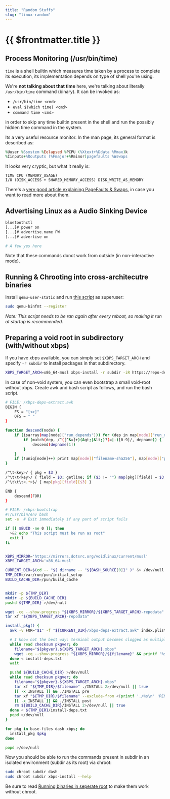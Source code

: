 ```yaml
---
title: "Random Stuffs"
slug: "linux-random"
---
```


<h1>{{ $frontmatter.title }}</h1>

## Process Monitoring (/usr/bin/time)

`time` is a shell builtin which measures time taken by a process to complete its execution, its implementation depends on type of shell you're using.

We're **not talking about that time** here, we're talking about literally `/usr/bin/time` command (binary). It can be invoked as:
* `/usr/bin/time <cmd>`
* `eval $(which time) <cmd>`
* `command time <cmd>`

in order to skip any time builtin present in the shell and run the possibly hidden time command in the system.

Its a very useful resource monitor. In the man page, its general format is described as:
```ruby
%Uuser %Ssystem %Eelapsed %PCPU (%Xtext+%Ddata %Mmax)k
%Iinputs+%Ooutputs (%Fmajor+%Rminor)pagefaults %Wswaps
```

It looks very cryptic, but what it really is:
```
TIME CPU (MEMORY_USAGE)
I/O (DISK_ACCESS + SHARED_MEMORY_ACCESS) DISK_WRITE_AS_MEMORY
```

There's a [very good article explaining PageFaults & Swaps](https://scoutapm.com/blog/understanding-page-faults-and-memory-swap-in-outs-when-should-you-worry), in case you want to read more about them.


## Advertising Linux as a Audio Sinking Device

```bash
bluetoothctl
[...]# power on
[...]# advertise.name FW
[...]# advertise on

# A few yes here
```

Note that these commands donot work from outside (in non-interactive mode).


## Running & Chrooting into cross-architecutre binaries

Install `qemu-user-static` and run [this script](https://github.com/Animeshz/scripts/tree/main/main/qemu-binfmt) as superuser:

```bash
sudo qemu-binfmt --register
```

*Note: This script needs to be ran again after every reboot, so making it run at startup is recommended.*

## Preparing a void root in subdirectory (with/without xbps)

If you have xbps available, you can simply set `$XBPS_TARGET_ARCH` and specify `-r subdir` to install packages in that subdirectory.

```bash
XBPS_TARGET_ARCH=x86_64-musl xbps-install -r subdir -iR https://repo-default.voidlinux.org/current/musl -S base-files dash xbps
```

In case of non-void system, you can even bootstrap a small void-root without xbps. Create awk and bash script as follows, and run the bash script.

```bash
# FILE: /xbps-deps-extract.awk
BEGIN {
    FS = "[<>]"
    OFS = " "
}

function descend(node) {
    if (isarray(map[node]["run_depends"])) for (dep in map[node]["run_depends"]) {
        if (match(dep, /^([^&=]+)(&gt;|&lt;)?(=|-)[0-9]/, depname)) {
            descend(depname[1])
        }
    }
    if (!uniq[node]++) print map[node]["filename-sha256"], map[node]["pkgver"]
}

/^\t<key>/ { pkg = $3 }
/^\t\t<key>/ { field = $3; getline; if ($3 != "") map[pkg][field] = $3; }
/^\t\t\t<.*>$/ { map[pkg][field][$3] }

END {
    descend(FOR)
}

# FILE: /xbps-bootstrap
#!/usr/bin/env bash
set -e  # Exit immediately if any part of script fails

if [[ $EUID -ne 0 ]]; then
  >&2 echo "This script must be run as root"
  exit 1
fi


XBPS_MIRROR='https://mirrors.dotsrc.org/voidlinux/current/musl'
XBPS_TARGET_ARCH='x86_64-musl'

CURRENT_DIR=$(cd -- "$( dirname -- "${BASH_SOURCE[0]}" )" &> /dev/null && pwd)
TMP_DIR=/var/run/pun/initial_setup
BUILD_CACHE_DIR=/pun/build_cache


mkdir -p ${TMP_DIR}
mkdir -p ${BUILD_CACHE_DIR}
pushd ${TMP_DIR} >/dev/null

wget -cq --show-progress "${XBPS_MIRROR}/${XBPS_TARGET_ARCH}-repodata"
tar xf "${XBPS_TARGET_ARCH}-repodata"

install_pkg() {
  awk -v FOR="$1" -f "${CURRENT_DIR}/xbps-deps-extract.awk" index.plist > install-deps.txt

  # I know not the best way: terminal output becomes clogged as multiple writes to stdout
  while read checksum pkgver; do
    filename="${pkgver}.${XBPS_TARGET_ARCH}.xbps"
    wget -cq --show-progress "${XBPS_MIRROR}/${filename}" && printf '%s %s\n' "$checksum" "$filename" | sha256sum --check >/dev/null &
  done < install-deps.txt
  wait

  pushd ${BUILD_CACHE_DIR} >/dev/null
  while read checksum pkgver; do
    filename="${pkgver}.${XBPS_TARGET_ARCH}.xbps"
    tar xf "${TMP_DIR}/$filename" ./INSTALL 2>/dev/null || true
    [[ -x INSTALL ]] && ./INSTALL pre
    tar xf "${TMP_DIR}/$filename" --exclude-from <(printf './%s\n' 'REMOVE' 'INSTALL' 'props.plist' 'files.plist')
    [[ -x INSTALL ]] && ./INSTALL post
    rm ${BUILD_CACHE_DIR}/INSTALL 2>/dev/null || true
  done < ${TMP_DIR}/install-deps.txt
  popd >/dev/null
}

for pkg in base-files dash xbps; do
  install_pkg $pkg
done

popd >/dev/null
```

Now you should be able to run the commands present in subdir in an isolated environment (subdir as its root) via chroot:

```bash
sudo chroot subdir dash
sudo chroot subdir xbps-install --help
```

Be sure to read [Running binaries in seperate root](/blogs/working-with-binaries.html#let-s-go) to make them work without chroot.
